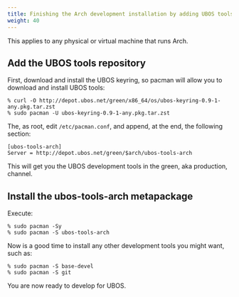 ```yaml
---
title: Finishing the Arch development installation by adding UBOS tools
weight: 40
---
```


This applies to any physical or virtual machine that runs Arch.

## Add the UBOS tools repository

First, download and install the UBOS keyring, so pacman will allow you to download
and install UBOS tools:

```
% curl -O http://depot.ubos.net/green/x86_64/os/ubos-keyring-0.9-1-any.pkg.tar.zst
% sudo pacman -U ubos-keyring-0.9-1-any.pkg.tar.zst
```

The, as root, edit ``/etc/pacman.conf``, and append, at the end, the following section:

```
[ubos-tools-arch]
Server = http://depot.ubos.net/green/$arch/ubos-tools-arch
```

This will get you the UBOS development tools in the green, aka production, channel.

## Install the ubos-tools-arch metapackage

Execute:

```
% sudo pacman -Sy
% sudo pacman -S ubos-tools-arch
```

Now is a good time to install any other development tools you might want, such as:

```
% sudo pacman -S base-devel
% sudo pacman -S git
```

You are now ready to develop for UBOS.
